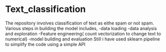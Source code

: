 # Text_classification
The repository  involves classification of text as eithe spam or not spam.
Various steps in building the model includes, 
-data loading 
-data analysis and exploration 
-Feature engineering( count  vectorization to change text to  numerical)
-model building and  evaluation
Still i have used sklearn pipeline to simplify the code using a simple API
